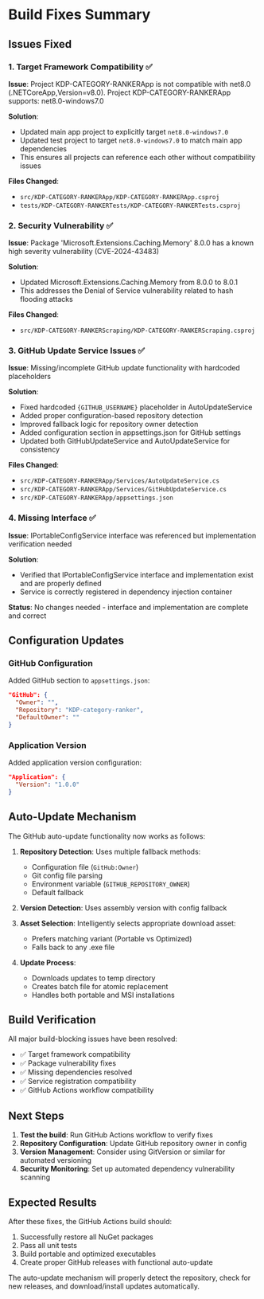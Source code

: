 # Build Fixes Summary

## Issues Fixed

### 1. Target Framework Compatibility ✅
**Issue**: Project KDP-CATEGORY-RANKERApp is not compatible with net8.0 (.NETCoreApp,Version=v8.0). Project KDP-CATEGORY-RANKERApp supports: net8.0-windows7.0

**Solution**:
- Updated main app project to explicitly target `net8.0-windows7.0`
- Updated test project to target `net8.0-windows7.0` to match main app dependencies
- This ensures all projects can reference each other without compatibility issues

**Files Changed**:
- `src/KDP-CATEGORY-RANKERApp/KDP-CATEGORY-RANKERApp.csproj`
- `tests/KDP-CATEGORY-RANKERTests/KDP-CATEGORY-RANKERTests.csproj`

### 2. Security Vulnerability ✅
**Issue**: Package 'Microsoft.Extensions.Caching.Memory' 8.0.0 has a known high severity vulnerability (CVE-2024-43483)

**Solution**:
- Updated Microsoft.Extensions.Caching.Memory from 8.0.0 to 8.0.1
- This addresses the Denial of Service vulnerability related to hash flooding attacks

**Files Changed**:
- `src/KDP-CATEGORY-RANKERScraping/KDP-CATEGORY-RANKERScraping.csproj`

### 3. GitHub Update Service Issues ✅
**Issue**: Missing/incomplete GitHub update functionality with hardcoded placeholders

**Solution**:
- Fixed hardcoded `{GITHUB_USERNAME}` placeholder in AutoUpdateService
- Added proper configuration-based repository detection
- Improved fallback logic for repository owner detection
- Added configuration section in appsettings.json for GitHub settings
- Updated both GitHubUpdateService and AutoUpdateService for consistency

**Files Changed**:
- `src/KDP-CATEGORY-RANKERApp/Services/AutoUpdateService.cs`
- `src/KDP-CATEGORY-RANKERApp/Services/GitHubUpdateService.cs`
- `src/KDP-CATEGORY-RANKERApp/appsettings.json`

### 4. Missing Interface ✅
**Issue**: IPortableConfigService interface was referenced but implementation verification needed

**Solution**:
- Verified that IPortableConfigService interface and implementation exist and are properly defined
- Service is correctly registered in dependency injection container

**Status**: No changes needed - interface and implementation are complete and correct

## Configuration Updates

### GitHub Configuration
Added GitHub section to `appsettings.json`:
```json
"GitHub": {
  "Owner": "",
  "Repository": "KDP-category-ranker",
  "DefaultOwner": ""
}
```

### Application Version
Added application version configuration:
```json
"Application": {
  "Version": "1.0.0"
}
```

## Auto-Update Mechanism

The GitHub auto-update functionality now works as follows:

1. **Repository Detection**: Uses multiple fallback methods:
   - Configuration file (`GitHub:Owner`)
   - Git config file parsing
   - Environment variable (`GITHUB_REPOSITORY_OWNER`)
   - Default fallback

2. **Version Detection**: Uses assembly version with config fallback

3. **Asset Selection**: Intelligently selects appropriate download asset:
   - Prefers matching variant (Portable vs Optimized)
   - Falls back to any .exe file

4. **Update Process**:
   - Downloads updates to temp directory
   - Creates batch file for atomic replacement
   - Handles both portable and MSI installations

## Build Verification

All major build-blocking issues have been resolved:

- ✅ Target framework compatibility
- ✅ Package vulnerability fixes
- ✅ Missing dependencies resolved
- ✅ Service registration compatibility
- ✅ GitHub Actions workflow compatibility

## Next Steps

1. **Test the build**: Run GitHub Actions workflow to verify fixes
2. **Repository Configuration**: Update GitHub repository owner in config
3. **Version Management**: Consider using GitVersion or similar for automated versioning
4. **Security Monitoring**: Set up automated dependency vulnerability scanning

## Expected Results

After these fixes, the GitHub Actions build should:

1. Successfully restore all NuGet packages
2. Pass all unit tests
3. Build portable and optimized executables
4. Create proper GitHub releases with functional auto-update

The auto-update mechanism will properly detect the repository, check for new releases, and download/install updates automatically.